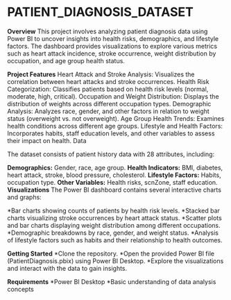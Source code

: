 # PATIENT_DIAGNOSIS_DATASET
**Overview**
This project involves analyzing patient diagnosis data using Power BI to uncover insights into health risks, demographics, and lifestyle factors. The dashboard provides visualizations to explore various metrics such as heart attack incidence, stroke occurrence, weight distribution by occupation, and age group health status.

**Project Features**
Heart Attack and Stroke Analysis: Visualizes the correlation between heart attacks and stroke occurrences.
Health Risk Categorization: Classifies patients based on health risk levels (normal, moderate, high, critical).
Occupation and Weight Distribution: Displays the distribution of weights across different occupation types.
Demographic Analysis: Analyzes race, gender, and other factors in relation to weight status (overweight vs. not overweight).
Age Group Health Trends: Examines health conditions across different age groups.
Lifestyle and Health Factors: Incorporates habits, staff education levels, and other variables to assess their impact on health.
Data

The dataset consists of patient history data with 28 attributes, including:

**Demographics:** Gender, race, age group.
**Health Indicators:** BMI, diabetes, heart attack, stroke, blood pressure, cholesterol.
**Lifestyle Factors:** Habits, occupation type.
**Other Variables:** Health risks, scnZone, staff education.
**Visualizations**
The Power BI dashboard contains several interactive charts and graphs:

*Bar charts showing counts of patients by health risk levels.
*Stacked bar charts visualizing stroke occurrences by heart attack status.
*Scatter plots and bar charts displaying weight distribution among different occupations.
*Demographic breakdowns by race, gender, and weight status.
*Analysis of lifestyle factors such as habits and their relationship to health outcomes.

**Getting Started**
*Clone the repository.
*Open the provided Power BI file (PatientDiagnosis.pbix) using Power BI Desktop.
*Explore the visualizations and interact with the data to gain insights.

**Requirements**
*Power BI Desktop
*Basic understanding of data analysis concepts
